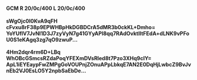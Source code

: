 #### GCM R 20/0c/400 L 20/0c/400
**sWgOjc0l0KvA9qFH**<br/>**cFvxu8rF38p9EPWHBpHkDGBDCrA5dMR3b0ckKL+Dmho=**<br/>**YoYUflV7JvNI1D3J7zyVyN7g41GYyAPl8qq7RAdOvktlItFEdA+dLNK9vPFoU0S1eKAgq3zg7qO9zwuP...**<br/><br/>
**4Hm2dqr4rm6D+LBq**<br/>**WhOBcGSmcsRZdaPoqYFEXmDVsRIed8t7Pzo3XHq9clY=**<br/>**ApL1iEYEaypFwZMPgGoVOUPnjZOnuAPpLbkqE7AN2E0DqHjLwbcZ9BvJvnEb2VJ0EsLO5Y2npbSaEbDe...**